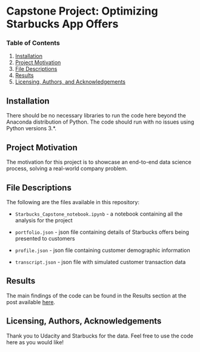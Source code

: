 # Capstone Project: Optimizing Starbucks App Offers

### Table of Contents

1. [Installation](#installation)
2. [Project Motivation](#motivation)
3. [File Descriptions](#files)
4. [Results](#results)
5. [Licensing, Authors, and Acknowledgements](#licensing)

## Installation <a name="installation"></a>

There should be no necessary libraries to run the code here beyond the Anaconda distribution of Python.  The code should run with no issues using Python versions 3.*.

## Project Motivation <a name="motivation"></a>

The motivation for this project is to showcase an end-to-end data science process, solving a real-world company problem.


## File Descriptions <a name="files"></a>

The following are the files available in this repository:

* `Starbucks_Capstone_notebook.ipynb` - a notebook containing all the analysis for the project

* `portfolio.json` - json file containing details of Starbucks offers being presented to customers

* `profile.json` - json file containing customer demographic information

* `transcript.json` - json file with simulated customer transaction data

## Results <a name="results"></a>

The main findings of the code can be found in the Results section at the post available [here](https://medium.com/@giustino.anthony/capstone-project-optimizing-starbucks-app-offers-ae079502e36f).



## Licensing, Authors, Acknowledgements<a name="licensing"></a>

Thank you to Udacity and Starbucks for the data. Feel free to use the code here as you would like!
